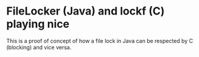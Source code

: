 # FileLocker (Java) and lockf (C) playing nice

This is a proof of concept of how a file lock in Java can be respected
by C (blocking) and vice versa.

 
